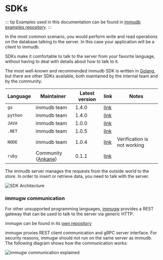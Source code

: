 
# SDKs

::: tip
Examples used in this documentation can be found in [immudb examples repository](https://github.com/codenotary/immudb-client-examples).
:::

<WrappedSection>

In the most common scenario, you would perform write and read operations on the database talking to the server. In this case your application will be a client to immudb.

SDKs make it comfortable to talk to the server from your favorite language, without having to deal with details about how to talk to it.

The most well-known and recommended immudb SDK is written in [Golang](https://golang.org/), but there are other SDKs available, both maintained by the internal team and by the community.

| Language | Maintainer           | Latest version | link                | Notes                        |
|----------|----------------------|----------------|---------------------|------------------------------|
| `go`     | immudb team          | 1.4.0          | [link][sdk-go]      |                              |
| `python` | immudb team          | 1.4.0          | [link][sdk-python]  |                              |
| `JAVA`   | immudb team          | 1.0.0          | [link][sdk-java]    |                              |
| `.NET`   | immudb team          | 1.0.5          | [link][sdk-dotnet]  |                              |
| `NODE`   | immudb team          | 1.0.4          | [link][sdk-node]    | Verification is not working  |
| `ruby`   | Community ([Ankane]) | 0.1.1          | [link][sdk-ruby]    |                              |

[sdk-go]: https://pkg.go.dev/github.com/codenotary/immudb/pkg/client
[sdk-python]: https://github.com/codenotary/immudb-py
[sdk-java]: https://github.com/codenotary/immudb4j
[sdk-dotnet]: https://github.com/codenotary/immudb4net
[sdk-node]: https://github.com/codenotary/immudb-node
[sdk-ruby]: https://github.com/ankane/immudb-ruby
[Ankane]: https://github.com/ankane

The immudb server manages the requests from the outside world to the store. In order to insert or retrieve data, you need to talk with the server.

<div class="wrapped-picture">

![SDK Architecture](/immudb/immudb-server.svg)

</div>

</WrappedSection>

<WrappedSection>

### immugw communication

For other unsupported programming languages, [immugw](immugw.md) provides a REST gateway that can be used to talk to the server via generic HTTP.

immugw can be found in its [own repository](https://github.com/codenotary/immugw)

immugw proxies REST client communication and gRPC server interface. For security reasons, immugw should not run on the same server as immudb. The following diagram shows how the communication works:

![immugw communication explained](/diagram-immugw.svg)

</WrappedSection>
